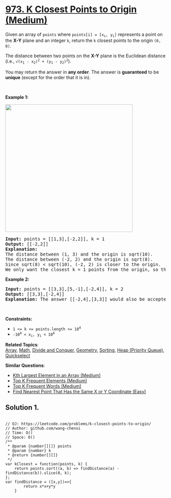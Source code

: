 # [973. K Closest Points to Origin (Medium)](https://leetcode.com/problems/k-closest-points-to-origin/)

<p>Given an array of <code>points</code> where <code>points[i] = [x<sub>i</sub>, y<sub>i</sub>]</code> represents a point on the <strong>X-Y</strong> plane and an integer <code>k</code>, return the <code>k</code> closest points to the origin <code>(0, 0)</code>.</p>

<p>The distance between two points on the <strong>X-Y</strong> plane is the Euclidean distance (i.e., <code>√(x<sub>1</sub> - x<sub>2</sub>)<sup>2</sup> + (y<sub>1</sub> - y<sub>2</sub>)<sup>2</sup></code>).</p>

<p>You may return the answer in <strong>any order</strong>. The answer is <strong>guaranteed</strong> to be <strong>unique</strong> (except for the order that it is in).</p>

<p>&nbsp;</p>
<p><strong>Example 1:</strong></p>
<img alt="" src="https://assets.leetcode.com/uploads/2021/03/03/closestplane1.jpg" style="width: 400px; height: 400px;">
<pre><strong>Input:</strong> points = [[1,3],[-2,2]], k = 1
<strong>Output:</strong> [[-2,2]]
<strong>Explanation:</strong>
The distance between (1, 3) and the origin is sqrt(10).
The distance between (-2, 2) and the origin is sqrt(8).
Since sqrt(8) &lt; sqrt(10), (-2, 2) is closer to the origin.
We only want the closest k = 1 points from the origin, so the answer is just [[-2,2]].
</pre>

<p><strong>Example 2:</strong></p>

<pre><strong>Input:</strong> points = [[3,3],[5,-1],[-2,4]], k = 2
<strong>Output:</strong> [[3,3],[-2,4]]
<strong>Explanation:</strong> The answer [[-2,4],[3,3]] would also be accepted.
</pre>

<p>&nbsp;</p>
<p><strong>Constraints:</strong></p>

<ul>
	<li><code>1 &lt;= k &lt;= points.length &lt;= 10<sup>4</sup></code></li>
	<li><code>-10<sup>4</sup> &lt; x<sub>i</sub>, y<sub>i</sub> &lt; 10<sup>4</sup></code></li>
</ul>

**Related Topics**:  
[Array](https://leetcode.com/tag/array/), [Math](https://leetcode.com/tag/math/), [Divide and Conquer](https://leetcode.com/tag/divide-and-conquer/), [Geometry](https://leetcode.com/tag/geometry/), [Sorting](https://leetcode.com/tag/sorting/), [Heap (Priority Queue)](https://leetcode.com/tag/heap-priority-queue/), [Quickselect](https://leetcode.com/tag/quickselect/)

**Similar Questions**:

- [Kth Largest Element in an Array (Medium)](https://leetcode.com/problems/kth-largest-element-in-an-array/)
- [Top K Frequent Elements (Medium)](https://leetcode.com/problems/top-k-frequent-elements/)
- [Top K Frequent Words (Medium)](https://leetcode.com/problems/top-k-frequent-words/)
- [Find Nearest Point That Has the Same X or Y Coordinate (Easy)](https://leetcode.com/problems/find-nearest-point-that-has-the-same-x-or-y-coordinate/)

## Solution 1.

```JS

// OJ: https://leetcode.com/problems/k-closest-points-to-origin/
// Author: github.com/wang-chenxi
// Time: O()
// Space: O()
/**
 * @param {number[][]} points
 * @param {number} k
 * @return {number[][]}
 */
var kClosest = function(points, k) {
    return points.sort((a, b) => findDistance(a) - findDistance(b)).slice(0, k);
};
var findDistance = ([x,y])=>{
        return x*x+y*y
    }

```
